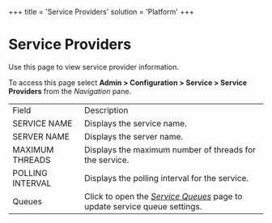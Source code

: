 +++
title = 'Service Providers'
solution = 'Platform'
+++

# Service Providers

<div class="use">

Use this page to view service provider information.

</div>

To access this page select **Admin \> Configuration \> Service \>
Service Providers** from the *Navigation*
pane.

|                  |                                                                                                   |
| ---------------- | ------------------------------------------------------------------------------------------------- |
| Field            | Description                                                                                       |
| SERVICE NAME     | Displays the service name.                                                                        |
| SERVER NAME      | Displays the server name.                                                                         |
| MAXIMUM THREADS  | Displays the maximum number of threads for the service.                                           |
| POLLING INTERVAL | Displays the polling interval for the service.                                                    |
| Queues           | Click to open the *[Service Queues](Service%20Queues)* page to update service queue settings. |
